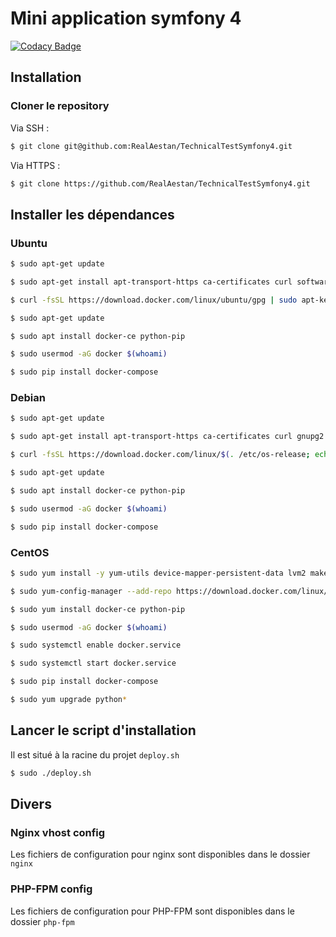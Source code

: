 # Mini application symfony 4

[![Codacy Badge](https://api.codacy.com/project/badge/Grade/63b703c9cb99471fb35bb42486013c8c)](https://app.codacy.com/app/RealAestan/TechnicalTestSymfony4?utm_source=github.com&utm_medium=referral&utm_content=RealAestan/TechnicalTestSymfony4&utm_campaign=Badge_Grade_Dashboard)

## Installation

### Cloner le repository

Via SSH :

```bash
$ git clone git@github.com:RealAestan/TechnicalTestSymfony4.git
```
Via HTTPS :

```bash
$ git clone https://github.com/RealAestan/TechnicalTestSymfony4.git
```

## Installer les dépendances

### Ubuntu

```bash
$ sudo apt-get update
```

```bash
$ sudo apt-get install apt-transport-https ca-certificates curl software-properties-common make xdg-utils
```

```bash
$ curl -fsSL https://download.docker.com/linux/ubuntu/gpg | sudo apt-key add -
```
```bash
$ sudo apt-get update
```

```bash
$ sudo apt install docker-ce python-pip
```

```bash
$ sudo usermod -aG docker $(whoami)
```

```bash
$ sudo pip install docker-compose
```

### Debian

```bash
$ sudo apt-get update
```

```bash
$ sudo apt-get install apt-transport-https ca-certificates curl gnupg2 software-properties-common make xdg-utils
```

```bash
$ curl -fsSL https://download.docker.com/linux/$(. /etc/os-release; echo "$ID")/gpg | sudo apt-key add -
```

```bash
$ sudo apt-get update
```

```bash
$ sudo apt install docker-ce python-pip
```

```bash
$ sudo usermod -aG docker $(whoami)
```

```bash
$ sudo pip install docker-compose
```

### CentOS

```bash
$ sudo yum install -y yum-utils device-mapper-persistent-data lvm2 make epel-release xdg-utils
```

```bash
$ sudo yum-config-manager --add-repo https://download.docker.com/linux/centos/docker-ce.repo
```

```bash
$ sudo yum install docker-ce python-pip
```

```bash
$ sudo usermod -aG docker $(whoami)
```

```bash
$ sudo systemctl enable docker.service
```

```bash
$ sudo systemctl start docker.service
```

```bash
$ sudo pip install docker-compose
```

```bash
$ sudo yum upgrade python*
```

## Lancer le script d'installation

Il est situé à la racine du projet `deploy.sh`

```bash
$ sudo ./deploy.sh
```

## Divers

### Nginx vhost config

Les fichiers de configuration pour nginx sont disponibles dans le dossier `nginx`

### PHP-FPM config

Les fichiers de configuration pour PHP-FPM sont disponibles dans le dossier `php-fpm`
